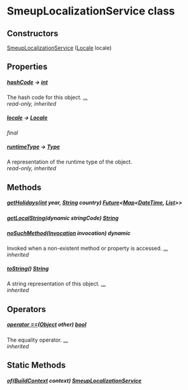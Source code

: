 


# SmeupLocalizationService class












## Constructors

[SmeupLocalizationService](../smeup_services_SmeupLocalizationService/SmeupLocalizationService/SmeupLocalizationService.md) ([Locale](https://api.flutter.dev/flutter/dart-ui/Locale-class.html) locale)

    


## Properties

##### [hashCode](https://api.flutter.dev/flutter/dart-core/Object/hashCode.html) &#8594; [int](https://api.flutter.dev/flutter/dart-core/int-class.html)



The hash code for this object. [...](https://api.flutter.dev/flutter/dart-core/Object/hashCode.html)  
_read-only, inherited_



##### [locale](../smeup_services_SmeupLocalizationService/SmeupLocalizationService/locale.md) &#8594; [Locale](https://api.flutter.dev/flutter/dart-ui/Locale-class.html)



   
_final_



##### [runtimeType](https://api.flutter.dev/flutter/dart-core/Object/runtimeType.html) &#8594; [Type](https://api.flutter.dev/flutter/dart-core/Type-class.html)



A representation of the runtime type of the object.   
_read-only, inherited_




## Methods

##### [getHolidays](../smeup_services_SmeupLocalizationService/SmeupLocalizationService/getHolidays.md)([int](https://api.flutter.dev/flutter/dart-core/int-class.html) year, [String](https://api.flutter.dev/flutter/dart-core/String-class.html) country) [Future](https://api.flutter.dev/flutter/dart-async/Future-class.html)&lt;[Map](https://api.flutter.dev/flutter/dart-core/Map-class.html)&lt;[DateTime](https://api.flutter.dev/flutter/dart-core/DateTime-class.html), [List](https://api.flutter.dev/flutter/dart-core/List-class.html)>>



   




##### [getLocalString](../smeup_services_SmeupLocalizationService/SmeupLocalizationService/getLocalString.md)(dynamic stringCode) [String](https://api.flutter.dev/flutter/dart-core/String-class.html)



   




##### [noSuchMethod](https://api.flutter.dev/flutter/dart-core/Object/noSuchMethod.html)([Invocation](https://api.flutter.dev/flutter/dart-core/Invocation-class.html) invocation) dynamic



Invoked when a non-existent method or property is accessed. [...](https://api.flutter.dev/flutter/dart-core/Object/noSuchMethod.html)  
_inherited_



##### [toString](https://api.flutter.dev/flutter/dart-core/Object/toString.html)() [String](https://api.flutter.dev/flutter/dart-core/String-class.html)



A string representation of this object. [...](https://api.flutter.dev/flutter/dart-core/Object/toString.html)  
_inherited_




## Operators

##### [operator ==](https://api.flutter.dev/flutter/dart-core/Object/operator_equals.html)([Object](https://api.flutter.dev/flutter/dart-core/Object-class.html) other) [bool](https://api.flutter.dev/flutter/dart-core/bool-class.html)



The equality operator. [...](https://api.flutter.dev/flutter/dart-core/Object/operator_equals.html)  
_inherited_





## Static Methods

##### [of](../smeup_services_SmeupLocalizationService/SmeupLocalizationService/of.md)([BuildContext](https://api.flutter.dev/flutter/widgets/BuildContext-class.html) context) [SmeupLocalizationService](../smeup_services_SmeupLocalizationService/SmeupLocalizationService-class.md)



   










